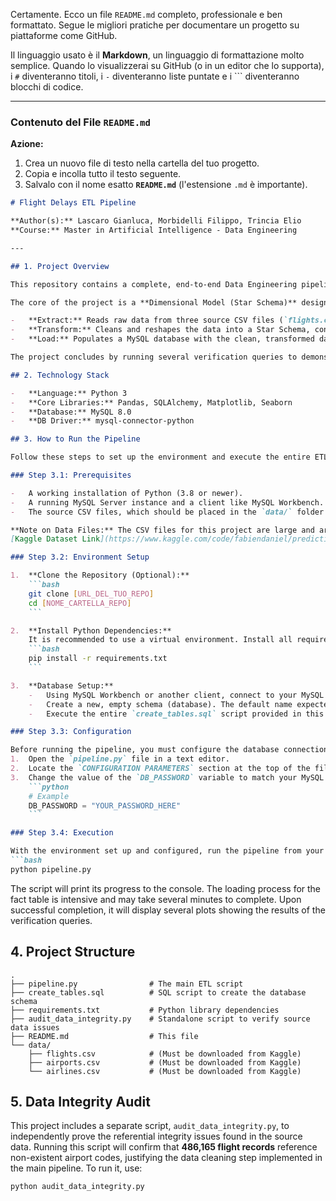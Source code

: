 Certamente. Ecco un file `README.md` completo, professionale e ben formattato. Segue le migliori pratiche per documentare un progetto su piattaforme come GitHub.

Il linguaggio usato è il **Markdown**, un linguaggio di formattazione molto semplice. Quando lo visualizzerai su GitHub (o in un editor che lo supporta), i `#` diventeranno titoli, i `-` diventeranno liste puntate e i ``` diventeranno blocchi di codice.

---

### Contenuto del File `README.md`

**Azione:**
1.  Crea un nuovo file di testo nella cartella del tuo progetto.
2.  Copia e incolla tutto il testo seguente.
3.  Salvalo con il nome esatto **`README.md`** (l'estensione `.md` è importante).

```markdown
# Flight Delays ETL Pipeline

**Author(s):** Lascaro Gianluca, Morbidelli Filippo, Trincia Elio
**Course:** Master in Artificial Intelligence - Data Engineering

---

## 1. Project Overview

This repository contains a complete, end-to-end Data Engineering pipeline built to process a large dataset of flight information from 2015. The primary goal of this project was not to perform data analysis, but to design and implement the foundational data infrastructure required for any future analytical tasks.

The core of the project is a **Dimensional Model (Star Schema)** designed to be efficient for analytical queries and easy to understand. The pipeline performs a full **ETL (Extract, Transform, Load)** process:

-   **Extract:** Reads raw data from three source CSV files (`flights.csv`, `airports.csv`, `airlines.csv`).
-   **Transform:** Cleans and reshapes the data into a Star Schema, consisting of one central fact table (`f_flights`) and three dimension tables (`d_airlines`, `d_airports`, `d_time`). A critical part of this phase was handling a major data quality issue: **486,165 flight records** were found to be inconsistent and were removed to ensure the referential integrity of the final database.
-   **Load:** Populates a MySQL database with the clean, transformed data. The loading process is optimized for large volumes using data chunking.

The project concludes by running several verification queries to demonstrate the value and functionality of the populated database.

## 2. Technology Stack

-   **Language:** Python 3
-   **Core Libraries:** Pandas, SQLAlchemy, Matplotlib, Seaborn
-   **Database:** MySQL 8.0
-   **DB Driver:** mysql-connector-python

## 3. How to Run the Pipeline

Follow these steps to set up the environment and execute the entire ETL process.

### Step 3.1: Prerequisites

-   A working installation of Python (3.8 or newer).
-   A running MySQL Server instance and a client like MySQL Workbench.
-   The source CSV files, which should be placed in the `data/` folder.

**Note on Data Files:** The CSV files for this project are large and are not included in this repository. Please download them from the official Kaggle source and place them in a `data` subfolder:
[Kaggle Dataset Link](https://www.kaggle.com/code/fabiendaniel/predicting-flight-delays-tutorial/input)

### Step 3.2: Environment Setup

1.  **Clone the Repository (Optional):**
    ```bash
    git clone [URL_DEL_TUO_REPO]
    cd [NOME_CARTELLA_REPO]
    ```

2.  **Install Python Dependencies:**
    It is recommended to use a virtual environment. Install all required libraries using the `requirements.txt` file:
    ```bash
    pip install -r requirements.txt
    ```

3.  **Database Setup:**
    -   Using MySQL Workbench or another client, connect to your MySQL server.
    -   Create a new, empty schema (database). The default name expected by the script is `flight_delays_db`.
    -   Execute the entire `create_tables.sql` script provided in this repository. This will create the necessary table structure.

### Step 3.3: Configuration

Before running the pipeline, you must configure the database connection:
1.  Open the `pipeline.py` file in a text editor.
2.  Locate the `CONFIGURATION PARAMETERS` section at the top of the file.
3.  Change the value of the `DB_PASSWORD` variable to match your MySQL root password.
    ```python
    # Example
    DB_PASSWORD = "YOUR_PASSWORD_HERE"
    ```

### Step 3.4: Execution

With the environment set up and configured, run the pipeline from your terminal in the project's root directory:
```bash
python pipeline.py
```
The script will print its progress to the console. The loading process for the fact table is intensive and may take several minutes to complete. Upon successful completion, it will display several plots showing the results of the verification queries.

## 4. Project Structure

```
.
├── pipeline.py                # The main ETL script
├── create_tables.sql          # SQL script to create the database schema
├── requirements.txt           # Python library dependencies
├── audit_data_integrity.py    # Standalone script to verify source data issues
├── README.md                  # This file
└── data/
    ├── flights.csv            # (Must be downloaded from Kaggle)
    ├── airports.csv           # (Must be downloaded from Kaggle)
    └── airlines.csv           # (Must be downloaded from Kaggle)
```

## 5. Data Integrity Audit

This project includes a separate script, `audit_data_integrity.py`, to independently prove the referential integrity issues found in the source data. Running this script will confirm that **486,165 flight records** reference non-existent airport codes, justifying the data cleaning step implemented in the main pipeline. To run it, use:
```bash
python audit_data_integrity.py
```
```
